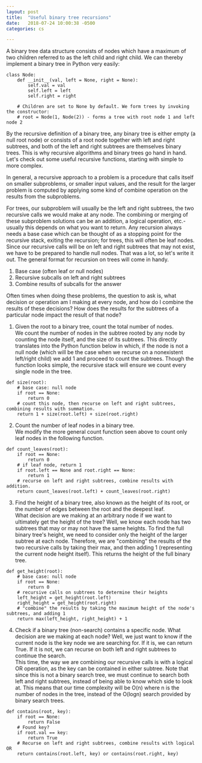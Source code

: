 ```yaml
---
layout: post
title:  "Useful binary tree recursions"
date:   2018-07-24 10:00:38 -0500
categories: cs

---
```

A binary tree data structure consists of nodes which have a maximum of two children referred to as the left child and right child. We can thereby implement a binary tree in Python very easily: 

````
class Node: 
	def __init__(val, left = None, right = None): 
		self.val = val 
		self.left = left 
		self.right = right 

	# Children are set to None by default. We form trees by invoking the constructor: 
	# root = Node(1, Node(2)) - forms a tree with root node 1 and left node 2 
````

By the recursive definition of a binary tree, any binary tree is either empty (a null root node) or consists of a root node together with left and right subtrees, and both of the left and right subtrees are themselves binary trees. This is why recursive algorithms and binary trees go hand in hand. Let's check out some useful recursive functions, starting with simple to more complex.   

In general, a recursive approach to a problem is a procedure that calls itself on smaller subproblems, or smaller input values, and the result for the larger problem is computed by applying some kind of combine operation on the results from the subproblems.  

 For trees, our subproblem will usually be the left and right subtrees, the two recursive calls we would make at any node. The combining or merging of these subproblem solutions can be an addition, a logical operation, etc.- usually this depends on what you want to return. Any recursion always needs a base case which can be thought of as a stopping point for the recursive stack, exiting the recursion; for trees, this will often be leaf nodes. Since our recursive calls will be on left and right subtrees that may not exist, we have to be prepared to handle null nodes. That was a lot, so let's write it out. The general format for recursion on trees will come in handy. 

1. Base case (often leaf or null nodes)
2. Recursive subcalls on left and right subtrees 
3. Combine results of subcalls for the answer 

Often times when doing these problems, the question to ask is, what decision or operation am I making at every node, and how do I combine the results of these decisions? How does the results for the subtrees of a particular node impact the result of that node?

1. Given the root to a binary tree, count the total number of nodes.  
We count the number of nodes in the subtree rooted by any node by counting the node itself, and the size of its subtrees. This directly translates into the Python function below in which, if the node is not a null node (which will be the case when we recurse on a nonexistent left/right child) we add 1 and proceed to count the subtrees. Though the function looks simple, the recursive stack will ensure we count every single node in the tree.   
````
def size(root): 
	# base case: null node 
	if root == None: 
		return 0 
	# count this node, then recurse on left and right subtrees, combining results with summation. 
	return 1 + size(root.left) + size(root.right)
````  

2. Count the number of leaf nodes in a binary tree.   
We modify the more general count function seen above to count only leaf nodes in the following function.    
````
def count_leaves(root): 
	if root == None: 
		return 0 
	# if leaf node, return 1
	if root.left == None and root.right == None: 
		return 1
	# recurse on left and right subtrees, combine results with addition.
	return count_leaves(root.left) + count_leaves(root.right)

````  

3. Find the height of a binary tree, also known as the height of its root, or the number of edges between the root and the deepest leaf.   
What decision are we making at an arbitrary node if we want to ultimately get the height of the tree? Well, we know each node has two subtrees that may or may not have the same heights. To find the full binary tree's height, we need to consider only the height of the larger subtree at each node. Therefore, we are "combining" the results of the two recursive calls by taking their max, and then adding 1 (representing the current node height itself). This returns the height of the full binary tree.   
````
def get_height(root):
	# base case: null node 
	if root == None: 
		return 0 
	# recursive calls on subtrees to determine their heights
	left_height = get_height(root.left)
	right_height = get_height(root.right)
	# "combine" the results by taking the maximum height of the node's subtrees, and adding 1
	return max(left_height, right_height) + 1
````  

4. Check if a binary tree (non-search) contains a specific node. 
What decision are we making at each node? Well, we just want to know if the current node is the key node we are searching for. If it is, we can return True. If it is not, we can recurse on both left and right subtrees to continue the search.   
This time, the way we are combining our recursive calls is with a logical OR operation, as the key can be contained in either subtree. Note that since this is not a binary search tree, we must continue to search both left and right subtrees, instead of being able to know which side to look at. This means that our time complexity will be O(n) where n is the number of nodes in the tree, instead of the O(logn) search provided by binary search trees. 
````   
def contains(root, key): 
	if root == None: 
		return False 
	# Found key?
	if root.val == key: 
		return True 
	# Recurse on left and right subtrees, combine results with logical OR 
	return contains(root.left, key) or contains(root.right, key)
````   
